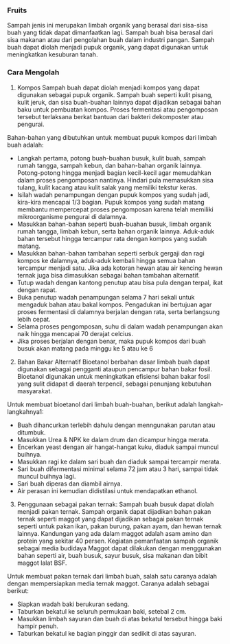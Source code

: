 

### Fruits 
Sampah jenis ini merupakan limbah organik yang berasal dari sisa-sisa buah yang tidak dapat dimanfaatkan lagi. Sampah buah bisa berasal dari sisa makanan atau dari pengolahan buah dalam industri pangan. Sampah buah dapat diolah menjadi pupuk organik, yang dapat digunakan untuk meningkatkan kesuburan tanah.

### Cara Mengolah
1. Kompos 
Sampah buah dapat diolah menjadi kompos yang dapat digunakan sebagai pupuk organik. Sampah buah seperti kulit pisang, kulit jeruk, dan sisa buah-buahan lainnya dapat dijadikan sebagai bahan baku untuk pembuatan kompos. Proses fermentasi atau pengomposan tersebut terlaksana berkat bantuan dari bakteri dekomposter atau pengurai.

Bahan-bahan yang dibutuhkan untuk membuat pupuk kompos dari limbah buah adalah:
- Langkah pertama, potong buah-buahan busuk, kulit buah, sampah rumah tangga, sampah kebun, dan bahan-bahan organik lainnya. Potong-potong hingga menjadi bagian kecil-kecil agar memudahkan dalam proses pengomposan nantinya. Hindari pula memasukkan sisa tulang, kulit kacang atau kulit salak yang memiliki tekstur keras.
- Isilah wadah penampungan dengan pupuk kompos yang sudah jadi, kira-kira mencapai 1/3 bagian. Pupuk kompos yang sudah matang membantu mempercepat proses pengomposan karena telah memiliki mikroorganisme pengurai di dalamnya. 
- Masukkan bahan-bahan seperti buah-buahan busuk, limbah organik rumah tangga, limbah kebun, serta bahan organik lainnya. Aduk-aduk bahan tersebut hingga tercampur rata dengan kompos yang sudah matang.
- Masukkan bahan-bahan tambahan seperti serbuk gergaji dan ragi kompos ke dalamnya, aduk-aduk kembali hingga semua bahan tercampur menjadi satu. Jika ada kotoran hewan atau air kencing hewan ternak juga bisa dimasukkan sebagai bahan tambahan alternatif.
- Tutup wadah dengan kantong penutup atau bisa pula dengan terpal, ikat dengan rapat.
- Buka penutup wadah penampungan selama 7 hari sekali untuk mengaduk bahan atau bakal kompos. Pengadukan ini bertujuan agar proses fermentasi di dalamnya berjalan dengan rata, serta berlangsung lebih cepat.
- Selama proses pengomposan, suhu di dalam wadah penampungan akan naik hingga mencapai 70 derajat celcius.
- Jika proses berjalan dengan benar, maka pupuk kompos dari buah busuk akan matang pada minggu ke 5 atau ke 6 

2. Bahan Bakar Alternatif
Bioetanol berbahan dasar limbah buah dapat digunakan sebagai pengganti ataupun pencampur bahan bakar fosil. Bioetanol digunakan untuk meningkatkan efisiensi bahan bakar fosil yang sulit didapat di daerah terpencil, sebagai penunjang kebutuhan masyarakat.

Untuk membuat bioetanol dari limbah buah-buahan, berikut adalah langkah-langkahnya1:
- Buah dihancurkan terlebih dahulu dengan menngunakan parutan atau ditumbuk.
- Masukkan Urea & NPK ke dalam drum dan dicampur hingga merata.
- Encerkan yeast dengan air hangat-hangat kuku, diaduk sampai muncul buihnya.
- Masukkan ragi ke dalam sari buah dan diaduk sampai tercampir merata.
- Sari buah difermentasi minimal selama 72 jam atau 3 hari, sampai tidak muncul buihnya lagi.
- Sari buah diperas dan diambil airnya.
- Air perasan ini kemudian didistilasi untuk mendapatkan ethanol.

3. Penggunaan sebagai pakan ternak:
Sampah buah busuk dapat diolah menjadi pakan ternak. Sampah organik dapat dijadikan bahan pakan ternak seperti maggot yang dapat dijadikan sebagai pakan ternak seperti untuk pakan ikan, pakan burung, pakan ayam, dan hewan ternak lainnya. Kandungan yang ada dalam maggot adalah asam amino dan protein yang sekitar 40 persen. Kegiatan pemanfaatan sampah organik sebagai media budidaya Maggot dapat dilakukan dengan menggunakan bahan seperti air, buah busuk, sayur busuk, sisa makanan dan bibit maggot lalat BSF.

Untuk membuat pakan ternak dari limbah buah, salah satu caranya adalah dengan mempersiapkan media ternak maggot. Caranya adalah sebagai berikut:
- Siapkan wadah baki berukuran sedang.
- Taburkan bekatul ke seluruh permukaan baki, setebal 2 cm.
- Masukkan limbah sayuran dan buah di atas bekatul tersebut hingga baki hampir penuh.
- Taburkan bekatul ke bagian pinggir dan sedikit di atas sayuran.

